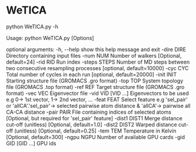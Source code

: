 # WeTICA

python WeTICA.py -h

Usage: python WeTICA.py [Options]

optional arguments:
  -h, --help          show this help message and exit
  -dire DIRE          Directory containing input files
  -num NUM            Number of walkers [Optional, default=24]
  -rid RID            Run index
  -steps STEPS        Number of MD steps between two consecutive resampling
                      processes [optional, default=10000]
  -cyc CYC            Total number of cycles in each run [optional, default=20000]
  -init INIT          Starting structure file (GROMACS .gro format)
  -top TOP            System topology file (GROMACS .top format)
  -ref REF            Target structure file (GROMACS .gro format)
  -vec VEC            Eigenvector file
  -vid VID [VID ...]  Eigenvectors to be used e.g 0-> 1st vector, 1-> 2nd
                      vector, ...
  -feat FEAT          Select feature e.g 'sel_pair' or 'allCA'.'sel_pair'->
                      selected pairwise atom distance & 'allCA'-> pairwise all
                      CA-CA distance
  -pair PAIR          File containing indices of selected atoms [Optional, but required for 'sel_pair' feature]
  -dist1 DIST1        Merge distance cut-off (unitless) [Optional, default=1.0]
  -dist2 DIST2        Warped distance cut-off (unitless) [Optional, default=0.25]
  -tem TEM            Temperature in Kelvin [Optional, default=300]
  -ngpu NGPU          Number of available GPU cards
  -gid GID [GID ...]  GPU ids
